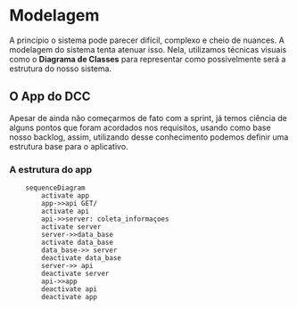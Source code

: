 # Modelagem

A princípio o sistema pode parecer difícil, complexo e cheio de nuances. A modelagem do sistema tenta atenuar isso. Nela, utilizamos técnicas visuais como o **Diagrama de Classes** para representar como possivelmente será a estrutura do nosso sistema.

## O App do DCC

Apesar de ainda não começarmos de fato com a sprint, já temos ciência de alguns pontos que foram acordados nos requisitos, usando como base nosso backlog, assim, utilizando desse conhecimento podemos definir uma estrutura base para o aplicativo.

### A estrutura do app

```mermaid
    sequenceDiagram
        activate app
        app->>api GET/
        activate api
        api->>server: coleta_informaçoes
        activate server
        server->>data_base
        activate data_base
        data_base->> server
        deactivate data_base
        server->> api
        deactivate server
        api->>app
        deactivate api
        deactivate app
```	